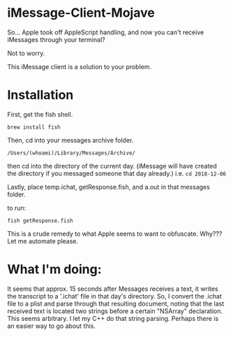 # iMessage-Client-Mojave
So... Apple took off AppleScript handling, and now you can't receive iMessages through your terminal?

Not to worry.

This iMessage client is a solution to your problem.

# Installation

First, get the fish shell.

```brew install fish```

Then, cd into your messages archive folder.

```/Users/(whoami)/Library/Messages/Archive/```

then cd into the directory of the current day. (iMessage will have created the directory if you messaged someone that day already.) i.e. ```cd 2018-12-06```

Lastly, place temp.ichat, getResponse.fish, and a.out in that messages folder.

to run:

```fish getResponse.fish```

This is a crude remedy to what Apple seems to want to obfuscate. Why??? Let me automate please.

# What I'm doing:

It seems that approx. 15 seconds after Messages receives a text, it writes the transcript to a '.ichat' file in that day's directory. So, I convert the .ichat file to a plist and parse through that resulting document, noting that the last received text is located two strings before a certain "NSArray" declaration. This seems arbitrary. I let my C++ do that string parsing. Perhaps there is an easier way to go about this.
